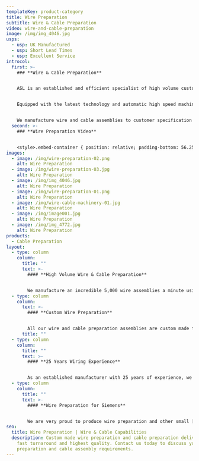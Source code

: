 ```yaml
---
templateKey: product-category
title: Wire Preparation
subtitle: Wire & Cable Preparation
video: wire-and-cable-preparation
image: /img/img_4046.jpg
usps:
  - usp: UK Manufactured
  - usp: Short Lead Times
  - usp: Excellent Service
introcol:
  first: >-
    ### **Wire & Cable Preparation**


    ASL is an established and efficient specialist of high volume custom-made wire and cable preparation. 


    Equipped with the latest technology and automatic high speed machinery, our wire preparation services are produced to the highest standards and delivered on an fast turnaround.


    We manufacture wire and cable assemblies to customer specification and our full service includes; cutting, stripping, terminating and tinning.
  second: >-
    ### **Wire Preparation Video**


    <style>.embed-container { position: relative; padding-bottom: 56.25%; height: 0; overflow: hidden; max-width: 100%; } .embed-container iframe, .embed-container object, .embed-container embed { position: absolute; top: 0; left: 0; width: 100%; height: 100%; }</style><div class='embed-container'><iframe src='https://www.youtube.com/embed/Cp3lVNhtjrI?loop=1&playlist=Cp3lVNhtjrI' frameborder='0' allowfullscreen></iframe></div>
images:
  - image: /img/wire-preparation-02.png
    alt: Wire Preparation
  - image: /img/wire-preparation-03.jpg
    alt: Wire Preparation
  - image: /img/img_4046.jpg
    alt: Wire Preparation
  - image: /img/wire-preparation-01.png
    alt: Wire Preparation
  - image: /img/wire-cable-machinery-01.jpg
    alt: Wire Preparation
  - image: /img/image001.jpg
    alt: Wire Preparation
  - image: /img/img_4772.jpg
    alt: Wire Preparation
products:
  - Cable Preparation
layout:
  - type: column
    column:
      title: ""
      text: >-
        #### **High Volume Wire & Cable Preparation**


        We manufacture an incredible 5,000 wire assemblies a minute using our high speed automatic machines. With very little labour involved, we are as competitive as china and eastern European countries, and is a reason why we are the preferred supplier to some of the worlds leading companies including Siemens, Stanley and Vodafone.
  - type: column
    column:
      text: >-
        #### **Custom Wire Preparation**


        All our wire and cable preparation assemblies are custom made from drawing and specification. Accredited to ISO 9001 we are fully committed to quality and ensure that all products are made to the highest standard. Every batch of wire preparation is given a pull off force test to assess crimped connections and to ensure that terminals are properly attached.
      title: ""
  - type: column
    column:
      title: ""
      text: >-
        #### **25 Years Wiring Experience**


        As an established manufacturer with 25 years of experience, we have the equipment and built a skilled team to supply any type of wire preparation and [cable preparation](/cable-preparation). We boast an extensive range of high speed wire cutting machinery which also strips, tins and terminates. These machines are run by our technical wire preparation experts who ensure that the machines are running at maximum efficiency and producing to the correct accuracy.
  - type: column
    column:
      title: ""
      text: >-
        #### **Wire Preparation for Siemens**


        We are very proud to produce wire preparation and other small [cable assemblies](/cable-assemblies) for world leading technology company Siemens. All the assemblies we manufacture for Siemens are produced on our high speed fully automotive wire preparation machine which has the capability to cut, strip, tin and terminate wires. You can read the full Siemens project case study [here](https://www.assembly-solutions.com/projects/siemens/).
seo:
  title: Wire Preparation | Wire & Cable Capabilities
  description: Custom made wire preparation and cable preparation delivered on
    fast turnaround and highest quality. Contact us today to discuss your wire
    preparation and cable assembly requirements.
---
```

